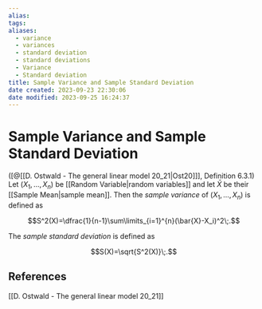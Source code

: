 ```yaml
---
alias: 
tags: 
aliases:
  - variance
  - variances
  - standard deviation
  - standard deviations
  - Variance
  - Standard deviation
title: Sample Variance and Sample Standard Deviation
date created: 2023-09-23 22:30:06
date modified: 2023-09-25 16:24:37
---
```


# Sample Variance and Sample Standard Deviation

([@[[D. Ostwald - The general linear model 20_21|Ost20]]], Definition 6.3.1) Let $(X_1, \ldots, X_n)$ be [[Random Variable|random variables]] and let $\bar{X}$ be their [[Sample Mean|sample mean]]. Then the _sample variance_ of $(X_1, \ldots, X_n)$ is defined as

$$S^2(X)=\dfrac{1}{n-1}\sum\limits_{i=1}^{n}(\bar{X}-X_i)^2\;.$$

The _sample standard deviation_ is defined as

$$S(X)=\sqrt{S^2(X)}\;.$$

## References

[[D. Ostwald - The general linear model 20_21]]